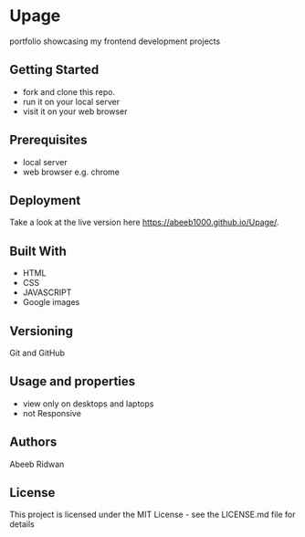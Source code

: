 # Upage
portfolio showcasing my frontend development projects

## Getting Started
- fork and clone this repo.
- run it on your local server
- visit it on your web browser

## Prerequisites
- local server
- web browser e.g. chrome

## Deployment
Take a look at the live version here  https://abeeb1000.github.io/Upage/.

## Built With
- HTML
- CSS
- JAVASCRIPT
- Google images

## Versioning
Git and GitHub

## Usage and properties
- view only on desktops and laptops
- not  Responsive

## Authors
Abeeb Ridwan

## License
This project is licensed under the MIT License - see the LICENSE.md file for details
